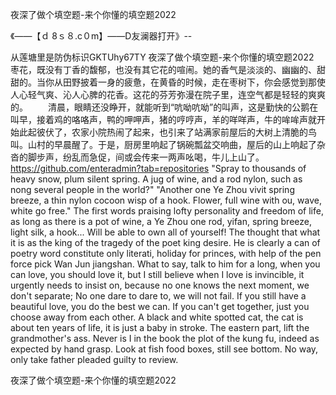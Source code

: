夜深了做个填空题-来个你懂的填空题2022

《——【ｄ 8ｓ８.c０m】——D友澜器打开》--

从莲塘里是防伪标识GKTUhy67TY
夜深了做个填空题-来个你懂的填空题2022　　枣花，既没有丁香的馥郁，也没有其它花的喧闹。她的香气是淡淡的、幽幽的、甜甜的。当你从田野披着一身的疲惫，在黄昏的时候，走在枣树下，你会感觉到那使人心轻气爽、沁人心脾的花香。这花的芬芳弥漫在院子里，连空气都是轻轻的爽爽的。
　　清晨，眼睛还没睁开，就能听到“吭呦吭呦”的叫声，这是勤快的公鹅在叫早，接着鸡的咯咯声，鸭的呷呷声，猪的哼哼声，羊的咩咩声，牛的哞哞声就开始此起彼伏了，农家小院热闹了起来，也引来了站满家前屋后的大树上清脆的鸟叫。山村的早晨醒了。于是，厨房里响起了锅碗瓢盆交响曲，屋后的山上响起了杂沓的脚步声，纷乱而急促，间或会传来一两声吆喝，牛儿上山了。
https://github.com/enteradmin?tab=repositories
"Spray to thousands of heavy snow, plum silent spring.
A jug of wine, and a rod nylon, such as nong several people in the world?"
"Another one Ye Zhou vivit spring breeze, a thin nylon cocoon wisp of a hook.
Flower, full wine with ou, wave, white go free."
The first words praising lofty personality and freedom of life, as long as there is a pot of wine, a Ye Zhou one rod, yifan, spring breeze, light silk, a hook...
Will be able to own all of yourself!
The thought that what it is as the king of the tragedy of the poet king desire.
He is clearly a can of poetry word constitute only literati, holiday for princes, with help of the pen force pick Wan Jun jiangshan.
What to say, talk to him for a long, when you can love, you should love it, but I still believe when I love is invincible, it urgently needs to insist on, because no one knows the next moment, we don't separate;
No one dare to dare to, we will not fail.
If you still have a beautiful love, you do the best we can.
If you can't get together, just you choose away from each other.
A black and white spotted cat, the cat is about ten years of life, it is just a baby in stroke.
The eastern part, lift the grandmother's ass.
Never is I in the book the plot of the kung fu, indeed as expected by hand grasp.
Look at fish food boxes, still see bottom.
No way, only take father pleaded guilty to review.




夜深了做个填空题-来个你懂的填空题2022
